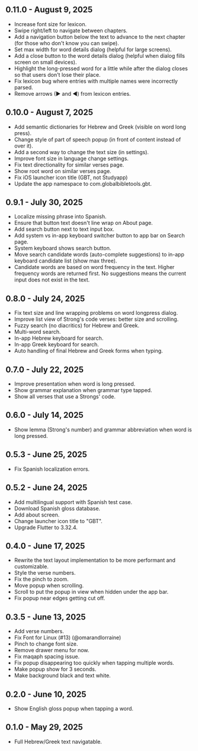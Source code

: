 ## 0.11.0 - August 9, 2025

- Increase font size for lexicon.
- Swipe right/left to navigate between chapters.
- Add a navigation button below the text to advance to the next chapter (for those who don't know you can swipe).
- Set max width for word details dialog (helpful for large screens).
- Add a close button to the word details dialog (helpful when dialog fills screen on small devices).
- Highlight the long-pressed word for a little while after the dialog closes so that users don't lose their place.
- Fix lexicon bug where entries with multiple names were incorrectly parsed.
- Remove arrows (► and ◄) from lexicon entries.

## 0.10.0 - August 7, 2025

- Add semantic dictionaries for Hebrew and Greek (visible on word long press).
- Change style of part of speech popup (in front of content instead of over it).
- Add a second way to change the text size (in settings).
- Improve font size in language change settings.
- Fix text directionality for similar verses page.
- Show root word on similar verses page.
- Fix iOS launcher icon title (GBT, not Studyapp)
- Update the app namespace to com.globalbibletools.gbt.

## 0.9.1 - July 30, 2025

- Localize missing phrase into Spanish.
- Ensure that button text doesn't line wrap on About page.
- Add search button next to text input box.
- Add system vs in-app keyboard switcher button to app bar on Search page.
- System keyboard shows search button.
- Move search candidate words (auto-complete suggestions) to in-app keyboard candidate list (show max three).
- Candidate words are based on word frequency in the text. Higher frequency words are returned first. No suggestions means the current input does not exist in the text.

## 0.8.0 - July 24, 2025

- Fix text size and line wrapping problems on word longpress dialog.
- Improve list view of Strong's code verses: better size and scrolling.
- Fuzzy search (no diacritics) for Hebrew and Greek.
- Multi-word search.
- In-app Hebrew keyboard for search.
- In-app Greek keyboard for search.
- Auto handling of final Hebrew and Greek forms when typing.

## 0.7.0 - July 22, 2025

- Improve presentation when word is long pressed.
- Show grammar explanation when grammar type tapped.
- Show all verses that use a Strongs' code.

## 0.6.0 - July 14, 2025

- Show lemma (Strong's number) and grammar abbreviation when word is long pressed.

## 0.5.3 - June 25, 2025

- Fix Spanish localization errors.

## 0.5.2 - June 24, 2025

- Add multilingual support with Spanish test case.
- Download Spanish gloss database.
- Add about screen.
- Change launcher icon title to "GBT".
- Upgrade Flutter to 3.32.4.

## 0.4.0 - June 17, 2025

- Rewrite the text layout implementation to be more performant and customizable.
- Style the verse numbers.
- Fix the pinch to zoom.
- Move popup when scrolling.
- Scroll to put the popup in view when hidden under the app bar.
- Fix popup near edges getting cut off.

## 0.3.5 - June 13, 2025

- Add verse numbers.
- Fix Font for Linux (#13) (@omarandlorraine)
- Pinch to change font size.
- Remove drawer menu for now.
- Fix maqaph spacing issue.
- Fix popup disappearing too quickly when tapping multiple words.
- Make popup show for 3 seconds.
- Make background black and text white.

## 0.2.0 - June 10, 2025

- Show English gloss popup when tapping a word.

## 0.1.0 - May 29, 2025

- Full Hebrew/Greek text navigatable.